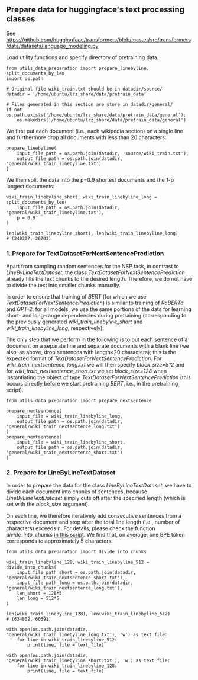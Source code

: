 ## Prepare data for huggingface's text processing classes

See https://github.com/huggingface/transformers/blob/master/src/transformers/data/datasets/language_modeling.py

Load utility functions and specify directory of pretraining data.
```
from utils_data_preparation import prepare_linebyline, split_documents_by_len
import os.path

# Original file wiki_train.txt should be in datadir/source/
datadir = '/home/ubuntu/lrz_share/data/pretrain_data'

# Files generated in this section are store in datadir/general/
if not os.path.exists('/home/ubuntu/lrz_share/data/pretrain_data/general'):
    os.makedirs('/home/ubuntu/lrz_share/data/pretrain_data/general')
```

We first put each document (i.e., each wikipedia section) on a single line 
and furthermore drop all documents with less than 20 characters:
```
prepare_linebyline(
    input_file_path = os.path.join(datadir, 'source/wiki_train.txt'), 
    output_file_path = os.path.join(datadir, 'general/wiki_train_linebyline.txt')
)
```

We then split the data into the p=0.9 shortest documents and the 1-p 
longest documents:
```
wiki_train_linebyline_short, wiki_train_linebyline_long = split_documents_by_len(
    input_file_path = os.path.join(datadir, 'general/wiki_train_linebyline.txt'),
    p = 0.9
)

len(wiki_train_linebyline_short), len(wiki_train_linebyline_long)
# (240327, 26703)
```

### 1. Prepare for TextDatasetForNextSentencePrediction

Apart from sampling random sentences for the NSP task, in contrast to *LineByLineTextDataset*, the class *TextDatasetForNextSentencePrediction* 
already fills the text chunks to the desired length. Therefore, we do not have to divide the text into smaller chunks manually.

In order to ensure that training of *BERT* (for which we use *TextDatasetForNextSentencePrediction*) is similar to training of *RoBERTa*
and *GPT-2*, for all models, we use the same portions of the data for learning short- and long-range dependencies during pretraining (corresponding to the previously generated  *wiki_train_linebyline_short* and *wiki_train_linebyline_long*, respectively).

The only step that we perform in the following is to put each sentence of a document on a separate line and separate documents with a blank line (we also, as above, drop sentences with length<20 characters); this is the expected format of *TextDatasetForNextSentencePrediction*. For *wiki_train_nextsentence_long.txt* we will then specify *block_size=512* and for *wiki_train_nextsentence_short.txt* we set *block_size=128* when instantiating the object of type *TextDatasetForNextSentencePrediction* (this occurs directly before we start pretraining *BERT*, i.e., in the pretraining script).

```
from utils_data_preparation import prepare_nextsentence

prepare_nextsentence(
    input_file = wiki_train_linebyline_long,
    output_file_path = os.path.join(datadir, 'general/wiki_train_nextsentence_long.txt')
)
prepare_nextsentence(
    input_file = wiki_train_linebyline_short,
    output_file_path = os.path.join(datadir, 'general/wiki_train_nextsentence_short.txt')
)
```


### 2. Prepare for LineByLineTextDataset

In order to prepare the data for the class *LineByLineTextDataset*, we have to divide each document into chunks of sentences, because *LineByLineTextDataset* simply cuts off after the specified length (which is set with the *block_size* argument). 

On each line, we therefore iteratively add consecutive sentences from a respective document
and stop after the total line length (i.e., number of characters) exceeds n. 
For details, please check the function *divide_into_chunks* [in this script](https://github.com/PMSchulze/masters_thesis/blob/master/data_preparation/utils_data_preparation.py).
We find that, on average, one BPE token corresponds to approximately 5 characters.
```
from utils_data_preparation import divide_into_chunks

wiki_train_linebyline_128, wiki_train_linebyline_512 =  divide_into_chunks(
    input_file_path_short = os.path.join(datadir, 'general/wiki_train_nextsentence_short.txt'),
    input_file_path_long = os.path.join(datadir, 'general/wiki_train_nextsentence_long.txt'),
    len_short = 128*5,
    len_long = 512*5
)

len(wiki_train_linebyline_128), len(wiki_train_linebyline_512)
# (634802, 60591)

with open(os.path.join(datadir, 'general/wiki_train_linebyline_long.txt'), 'w') as text_file:
    for line in wiki_train_linebyline_512:
        print(line, file = text_file)

with open(os.path.join(datadir, 'general/wiki_train_linebyline_short.txt'), 'w') as text_file:
    for line in wiki_train_linebyline_128:
        print(line, file = text_file)
```

